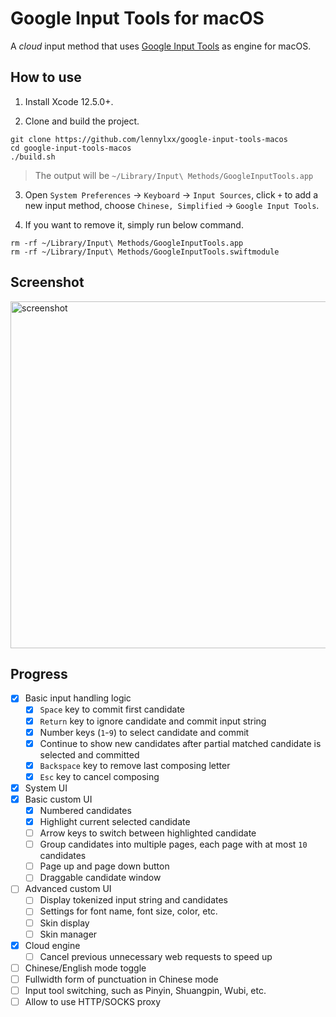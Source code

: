 # Google Input Tools for macOS

A *cloud* input method that uses [Google Input Tools](https://www.google.com/inputtools/) as engine for macOS.

## How to use

1. Install Xcode 12.5.0+.

2. Clone and build the project.

  ```
  git clone https://github.com/lennylxx/google-input-tools-macos
  cd google-input-tools-macos
  ./build.sh
  ``` 

> The output will be `~/Library/Input\ Methods/GoogleInputTools.app`

3. Open `System Preferences` -> `Keyboard` -> `Input Sources`, click `+` to add a new input method, choose `Chinese, Simplified` -> `Google Input Tools`.

4. If you want to remove it, simply run below command.

  ```
  rm -rf ~/Library/Input\ Methods/GoogleInputTools.app
  rm -rf ~/Library/Input\ Methods/GoogleInputTools.swiftmodule
  ```

## Screenshot
<img width="555" alt="screenshot" src="https://user-images.githubusercontent.com/5811576/131733470-c946efa3-0f80-4227-a4b1-9d047f51f47b.png">

## Progress

- [x] Basic input handling logic
  - [x] `Space` key to commit first candidate
  - [x] `Return` key to ignore candidate and commit input string
  - [x] Number keys (`1`-`9`) to select candidate and commit
  - [x] Continue to show new candidates after partial matched candidate is selected and committed
  - [x] `Backspace` key to remove last composing letter
  - [x] `Esc` key to cancel composing
- [x] System UI
- [x] Basic custom UI
  - [x] Numbered candidates
  - [x] Highlight current selected candidate
  - [ ] Arrow keys to switch between highlighted candidate
  - [ ] Group candidates into multiple pages, each page with at most `10` candidates
  - [ ] Page up and page down button
  - [ ] Draggable candidate window
- [ ] Advanced custom UI
  - [ ] Display tokenized input string and candidates
  - [ ] Settings for font name, font size, color, etc.
  - [ ] Skin display
  - [ ] Skin manager
- [x] Cloud engine
  - [ ] Cancel previous unnecessary web requests to speed up
- [ ] Chinese/English mode toggle
- [ ] Fullwidth form of punctuation in Chinese mode
- [ ] Input tool switching, such as Pinyin, Shuangpin, Wubi, etc.
- [ ] Allow to use HTTP/SOCKS proxy
